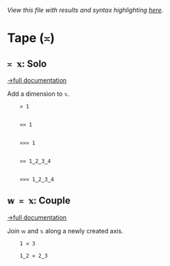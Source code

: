 *View this file with results and syntax highlighting [here](https://mlochbaum.github.io/BQN/help/solo_couple.html).*

# Tape (`≍`)

## `≍ 𝕩`: Solo
[→full documentation](../doc/couple.md)

Add a dimension to `𝕩`.

        ≍ 1


        ≍≍ 1


        ≍≍≍ 1


        ≍≍ 1‿2‿3‿4


        ≍≍≍ 1‿2‿3‿4



## `𝕨 ≍ 𝕩`: Couple
[→full documentation](../doc/couple.md)

Join `𝕨` and `𝕩` along a newly created axis.

        1 ≍ 3

        1‿2 ≍ 2‿3
